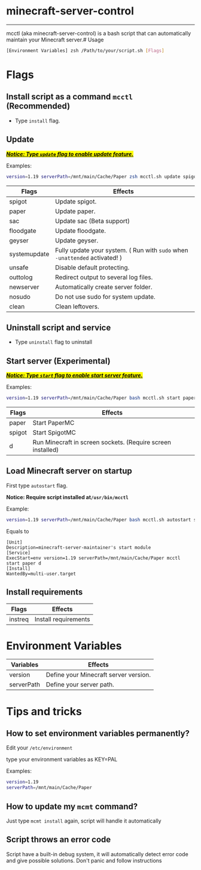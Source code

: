 # minecraft-server-control

---

mcctl (aka minecraft-server-control) is a bash script that can automatically maintain your Minecraft server.# Usage

```bash
[Environment Variables] zsh /Path/to/your/script.sh [Flags]
```

# Flags

## Install script as a command `mcctl` (Recommended)

- Type `install` flag.

## Update

***<u><mark>Notice: Type `update` flag to enable update feature.</mark></u>***

Examples:

```bash
version=1.19 serverPath=/mnt/main/Cache/Paper zsh mcctl.sh update spigot sac geyser floodgate
```

| Flags        | Effects                                                                     |
| ------------ | --------------------------------------------------------------------------- |
| spigot       | Update spigot.                                                              |
| paper        | Update paper.                                                               |
| sac          | Update sac (Beta support)                                                   |
| floodgate    | Update floodgate.                                                           |
| geyser       | Update geyser.                                                              |
| systemupdate | Fully update your system. ( Run with `sudo` when `-unattended` activated! ) |
| unsafe       | Disable default protecting.                                                 |
| outtolog     | Redirect output to several log files.                                       |
| newserver    | Automatically create server folder.                                         |
| nosudo       | Do not use sudo for system update.                                          |
| clean        | Clean leftovers.                                                            |

## Uninstall script and service

- Type `uninstall` flag to uninstall

## Start server (Experimental)

***<u><mark>Notice: Type <code>start</code> flag to enable start server feature.</mark></u>***

Examples:

```bash
version=1.19 serverPath=/mnt/main/Cache/Paper bash mcctl.sh start paper d
```

| Flags  | Effects                                                     |
| ------ | ----------------------------------------------------------- |
| paper  | Start PaperMC                                               |
| spigot | Start SpigotMC                                              |
| d      | Run Minecraft in screen sockets. (Require screen installed) |

## Load Minecraft server on startup

First type `autostart` flag.

**Notice: Require script installed at`/usr/bin/mcctl`**

Example:

```bash
version=1.19 serverPath=/mnt/main/Cache/Paper bash mcctl.sh autostart start paper d
```

Equals to

```systemd
[Unit]
Description=minecraft-server-maintainer's start module
[Service]
ExecStart=env version=1.19 serverPath=/mnt/main/Cache/Paper mcctl start paper d
[Install]
WantedBy=multi-user.target
```

## Install requirements

| Flags   | Effects              |
| ------- | -------------------- |
| instreq | Install requirements |

# Environment Variables

| Variables  | Effects                               |
| ---------- | ------------------------------------- |
| version    | Define your Minecraft server version. |
| serverPath | Define your server path.              |

# Tips and tricks

## How to set environment variables permanently?

Edit your `/etc/environment`

type your environment variables as KEY=PAL

Examples:

```bash
version=1.19
serverPath=/mnt/main/Cache/Paper
```

## How to update my `mcmt` command?

Just type `mcmt install` again, script will handle it automatically

## Script throws an error code

Script have a built-in debug system, it will automatically detect error code and give possible solutions. Don't panic and follow instructions
